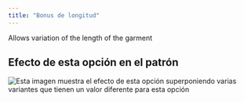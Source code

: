 ```yaml
---
title: "Bonus de longitud"
---
```


Allows variation of the length of the garment

## Efecto de esta opción en el patrón

![Esta imagen muestra el efecto de esta opción superponiendo varias variantes que tienen un valor diferente para esta opción](tiberius_lengthbonus_sample.svg "Efecto de esta opción en el patrón")
